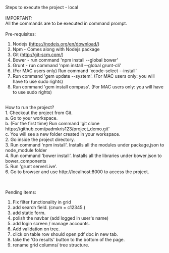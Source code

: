 Steps to execute the project - local </br>
</br>
IMPORTANT: </br>
All the commands are to be executed in command prompt.</br>
</br>
Pre-requisites: </br>
1. Nodejs (https://nodejs.org/en/download/) </br>
2. Npm - Comes along with Nodejs package </br>
3. Git (http://git-scm.com/) </br>
4. Bower - run command 'npm install --global bower' </br>
5. Grunt - run command 'npm install --global grunt-cli' </br>
6. (For MAC users only) Run command 'xcode-select --install' </br>
7. Run command 'gem update --system'. (For MAC users only: you will have to use sudo rights) </br>
8. Run command 'gem install compass'. (For MAC users only: you will have to use sudo rights) </br>
</br>
How to run the project? </br>
1. Checkout the project from Git. </br>
  a. Go to your workspace. </br>
  b. (For the first time) Run command 'git clone https://github.com/padmkris123/project_demo.git' </br>
  c. You will see a new folder created in your workspace. </br>
2. Go inside the project directory. </br>
3. Run command 'npm install'. Installs all the modules under package,json to node_module folder </br>
4. Run command 'bower install'. Installs all the libraries under bower.json to bower_components </br>
5. Run 'grunt serverLive'. </br>
6. Go to browser and use http://localhost:8000 to access the project. </br>

</br></br>
Pending items: </br>
1. Fix filter functionality in grid </br>
2. add search field. (cnum = c12345.) </br>
3. add static form. </br>
4. polish the navbar (add logged in user's name) </br>
5. add login screen / manage accounts.
6. Add validation on tree.
7. click on table row should open pdf doc in new tab.
8. take the 'Go results' button to the bottom of the page.
9. rename grid columns/ tree structure.

